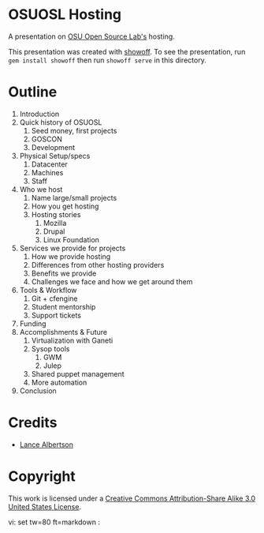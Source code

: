 OSUOSL Hosting
==============

A presentation on [OSU Open Source Lab's](http://osuosl.org) hosting.

This presentation was created with
[showoff](https://github.com/schacon/showoff). To see the presentation, run `gem
install showoff` then run `showoff serve` in this directory.

Outline
=======

1. Introduction
1. Quick history of OSUOSL
    1. Seed money, first projects
    1. GOSCON
    1. Development
1. Physical Setup/specs
    1. Datacenter
    1. Machines
    1. Staff
1. Who we host
    1. Name large/small projects
    1. How you get hosting
    1. Hosting stories
        1. Mozilla
        1. Drupal
        1. Linux Foundation
1. Services we provide for projects
    1. How we provide hosting
    1. Differences from other hosting providers
    1. Benefits we provide
    1. Challenges we face and how we get around them
1. Tools & Workflow
    1. Git + cfengine
    1. Student mentorship
    1. Support tickets
1. Funding
1. Accomplishments & Future
    1. Virtualization with Ganeti
    1. Sysop tools
        1. GWM
        1. Julep
    1. Shared puppet management
    1. More automation
1. Conclusion

Credits
=======

* [Lance Albertson](http://lancealbertson.com)

Copyright
=========

This work is licensed under a [Creative Commons Attribution-Share Alike 3.0
United States License](http://creativecommons.org/licenses/by-sa/3.0/us/).

vi: set tw=80 ft=markdown :
